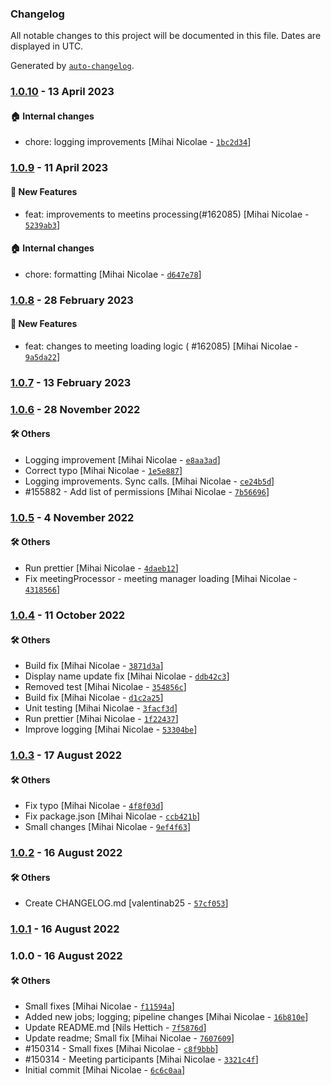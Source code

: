 ### Changelog

All notable changes to this project will be documented in this file. Dates are displayed in UTC.

Generated by [`auto-changelog`](https://github.com/CookPete/auto-changelog).

### [1.0.10](https://github.com/eea/eionet2-azure-jobs/compare/1.0.9...1.0.10) - 13 April 2023

#### :house: Internal changes

- chore: logging improvements [Mihai Nicolae - [`1bc2d34`](https://github.com/eea/eionet2-azure-jobs/commit/1bc2d341ae1856f5df7b6871e48edf6be65f27e7)]

### [1.0.9](https://github.com/eea/eionet2-azure-jobs/compare/1.0.8...1.0.9) - 11 April 2023

#### :rocket: New Features

- feat: improvements to meetins processing(#162085) [Mihai Nicolae - [`5239ab3`](https://github.com/eea/eionet2-azure-jobs/commit/5239ab3abd5dc820c019976b8668f537b3caacb0)]

#### :house: Internal changes

- chore: formatting [Mihai Nicolae - [`d647e78`](https://github.com/eea/eionet2-azure-jobs/commit/d647e7818934078053fe667b8df794e23fa2a64b)]

### [1.0.8](https://github.com/eea/eionet2-azure-jobs/compare/1.0.7...1.0.8) - 28 February 2023

#### :rocket: New Features

- feat: changes to meeting loading logic ( #162085) [Mihai Nicolae - [`9a5da22`](https://github.com/eea/eionet2-azure-jobs/commit/9a5da2205ba514cb0f9eb2be2774b4e000981109)]

### [1.0.7](https://github.com/eea/eionet2-azure-jobs/compare/1.0.6...1.0.7) - 13 February 2023

### [1.0.6](https://github.com/eea/eionet2-azure-jobs/compare/1.0.5...1.0.6) - 28 November 2022

#### :hammer_and_wrench: Others

- Logging improvement [Mihai Nicolae - [`e8aa3ad`](https://github.com/eea/eionet2-azure-jobs/commit/e8aa3ad65f9da774c1237a3b981675195ae4897d)]
- Correct typo [Mihai Nicolae - [`1e5e887`](https://github.com/eea/eionet2-azure-jobs/commit/1e5e8870ab334e620d3212998864f81de9f9757a)]
- Logging improvements. Sync calls. [Mihai Nicolae - [`ce24b5d`](https://github.com/eea/eionet2-azure-jobs/commit/ce24b5d0fe2ef52ccb579eedd5b65e848347f904)]
- #155882 - Add list of permissions [Mihai Nicolae - [`7b56696`](https://github.com/eea/eionet2-azure-jobs/commit/7b566965b8706a840797836ae5f12b8505710931)]
### [1.0.5](https://github.com/eea/eionet2-azure-jobs/compare/1.0.4...1.0.5) - 4 November 2022

#### :hammer_and_wrench: Others

- Run prettier [Mihai Nicolae - [`4daeb12`](https://github.com/eea/eionet2-azure-jobs/commit/4daeb12a1b1103a95b208c800b099c8288c90d25)]
- Fix meetingProcessor - meeting manager loading [Mihai Nicolae - [`4318566`](https://github.com/eea/eionet2-azure-jobs/commit/4318566f03e6fb32a09a78cf3d8f02e9905d58bf)]
### [1.0.4](https://github.com/eea/eionet2-azure-jobs/compare/1.0.3...1.0.4) - 11 October 2022

#### :hammer_and_wrench: Others

- Build fix [Mihai Nicolae - [`3871d3a`](https://github.com/eea/eionet2-azure-jobs/commit/3871d3a15750c61d7b131c79feef1f5b5feb5641)]
- Display name update fix [Mihai Nicolae - [`ddb42c3`](https://github.com/eea/eionet2-azure-jobs/commit/ddb42c34576c15f364cc83cf49689e1d6a27563a)]
- Removed test [Mihai Nicolae - [`354856c`](https://github.com/eea/eionet2-azure-jobs/commit/354856cbceedc8003d97f45b712dac956491280a)]
- Build fix [Mihai Nicolae - [`d1c2a25`](https://github.com/eea/eionet2-azure-jobs/commit/d1c2a2534b60bda22cc5b07d1d414dcba8254a62)]
- Unit testing [Mihai Nicolae - [`3facf3d`](https://github.com/eea/eionet2-azure-jobs/commit/3facf3d972a2d16e4489a2b03567af65e13f269d)]
- Run prettier [Mihai Nicolae - [`1f22437`](https://github.com/eea/eionet2-azure-jobs/commit/1f22437d6029c2f97d4548901ed4eeb49fa316ab)]
- Improve logging [Mihai Nicolae - [`53304be`](https://github.com/eea/eionet2-azure-jobs/commit/53304be0c7b9ec360f936cb48a7d8e7eb5455278)]
### [1.0.3](https://github.com/eea/eionet2-azure-jobs/compare/1.0.2...1.0.3) - 17 August 2022

#### :hammer_and_wrench: Others

- Fix typo [Mihai Nicolae - [`4f8f03d`](https://github.com/eea/eionet2-azure-jobs/commit/4f8f03dfb6623ea5fc91037123562b8a9e19cfda)]
- Fix package.json [Mihai Nicolae - [`ccb421b`](https://github.com/eea/eionet2-azure-jobs/commit/ccb421bb047ce201ebc8826b3539c8d3d794eed4)]
- Small changes [Mihai Nicolae - [`9ef4f63`](https://github.com/eea/eionet2-azure-jobs/commit/9ef4f636612817d225b10ca73f0e84484442d521)]
### [1.0.2](https://github.com/eea/eionet2-azure-jobs/compare/1.0.1...1.0.2) - 16 August 2022

#### :hammer_and_wrench: Others

- Create CHANGELOG.md [valentinab25 - [`57cf053`](https://github.com/eea/eionet2-azure-jobs/commit/57cf053bffdc1a42bb893eba118d3852eb47c0c8)]
### [1.0.1](https://github.com/eea/eionet2-azure-jobs/compare/1.0.0...1.0.1) - 16 August 2022

### 1.0.0 - 16 August 2022

#### :hammer_and_wrench: Others

- Small fixes [Mihai Nicolae - [`f11594a`](https://github.com/eea/eionet2-azure-jobs/commit/f11594a1bdd430914743c9770efdbb7622b62465)]
- Added new jobs; logging; pipeline changes [Mihai Nicolae - [`16b810e`](https://github.com/eea/eionet2-azure-jobs/commit/16b810e0a79e9282d3e897f333f736281f632b74)]
- Update README.md [Nils Hettich - [`7f5876d`](https://github.com/eea/eionet2-azure-jobs/commit/7f5876d11360230559629257b1f4305acaedf854)]
- Update readme; Small fix [Mihai Nicolae - [`7607609`](https://github.com/eea/eionet2-azure-jobs/commit/76076096ae11e8f0e706ef9cc8b56f2b54b13678)]
- #150314 - Small fixes [Mihai Nicolae - [`c8f9bbb`](https://github.com/eea/eionet2-azure-jobs/commit/c8f9bbbf3c84cf2cd75b095e5d9d9107c278c634)]
- #150314 - Meeting participants [Mihai Nicolae - [`3321c4f`](https://github.com/eea/eionet2-azure-jobs/commit/3321c4f50bcdf14e616389eeea1e1af49492e840)]
- Initial commit [Mihai Nicolae - [`6c6c0aa`](https://github.com/eea/eionet2-azure-jobs/commit/6c6c0aaaff6ada3f059fb843d54346631d1f8e1d)]
